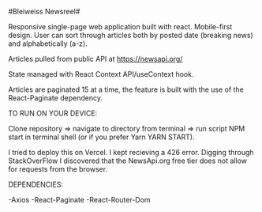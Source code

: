 #Bleiweiss Newsreel#

Responsive single-page web application built with react. Mobile-first design. User can sort through articles both by posted date (breaking news) and alphabetically (a-z).

Articles pulled from public API at https://newsapi.org/

State managed with React Context API/useContext hook.

Articles are paginated 15 at a time, the feature is built with the use of the React-Paginate dependency.

TO RUN ON YOUR DEVICE:

Clone repository => navigate to directory from terminal => run script NPM start in terminal shell (or if you prefer Yarn YARN START).

I tried to deploy this on Vercel. I kept recieving a 426 error. Digging through StackOverFlow I discovered that the NewsApi.org free tier does not allow for requests from the browser.

DEPENDENCIES:

-Axios
-React-Paginate
-React-Router-Dom

